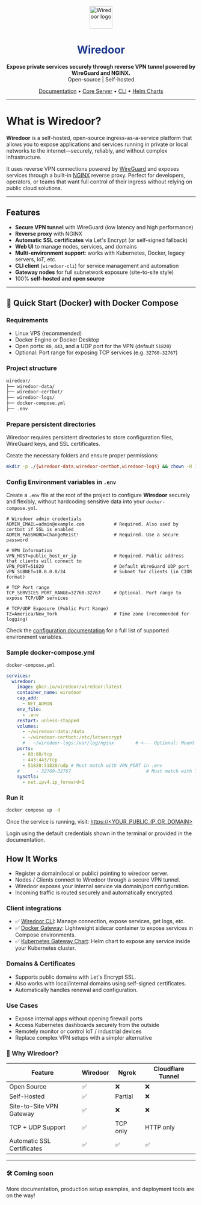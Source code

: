 <p align="center"> <img src="https://www.wiredoor.net/images/wiredoor.svg" alt="Wiredoor logo" width="60" /> </p>

<h1 align="center" style="color:#1c398e">
  Wiredoor
</h1>

<p align="center">
  <strong>Expose private services securely through reverse VPN tunnel powered by WireGuard and NGINX.</strong><br />
  Open-source | Self-hosted
</p>

<p align="center">
  <a href="https://www.wiredoor.net/docs">Documentation</a> •
  <a href="https://github.com/wiredoor/server">Core Server</a> •
  <a href="https://github.com/wiredoor/wiredoor-cli">CLI</a> •
  <a href="https://charts.wiredoor.net">Helm Charts</a>
</p>

---

# What is Wiredoor?

**Wiredoor** is a self-hosted, open-source ingress-as-a-service platform that allows you to expose applications and services running in private or local networks to the internet—securely, reliably, and without complex infrastructure.

It uses reverse VPN connections powered by [WireGuard](https://www.wireguard.com) and exposes services through a built-in [NGINX](https://nginx.org) reverse proxy. Perfect for developers, operators, or teams that want full control of their ingress without relying on public cloud solutions.

---

## Features

- **Secure VPN tunnel** with WireGuard (low latency and high performance)
- **Reverse proxy** with NGINX
- **Automatic SSL certificates** via Let's Encrypt (or self-signed fallback)
- **Web UI** to manage nodes, services, and domains
- **Multi-environment support**: works with Kubernetes, Docker, legacy servers, IoT, etc.
- **CLI client** (`wiredoor-cli`) for service management and automation
- **Gateway nodes** for full subnetwork exposure (site-to-site style)
- 100% **self-hosted and open source**

---

## 🚀 Quick Start (Docker) with Docker Compose

### Requirements

- Linux VPS (recommended)
- Docker Engine or Docker Desktop
- Open ports: `80`, `443`, and a UDP port for the VPN (default `51820`)
- Optional: Port range for exposing TCP services (e.g. `32760-32767`)

### Project structure

```bash
wiredoor/
├── wiredoor-data/
├── wiredoor-certbot/
├── wiredoor-logs/
├── docker-compose.yml
├── .env
```

### Prepare persistent directories

Wiredoor requires persistent directories to store configuration files, WireGuard keys, and SSL certificates.

Create the necessary folders and ensure proper permissions:

```bash copy
mkdir -p ./{wiredoor-data,wiredoor-certbot,wiredoor-logs} && chown -R 1000:1000 ./{wiredoor-data,wiredoor-certbot,wiredoor-logs}
```

### Config Environment variables in `.env`

Create a `.env` file at the root of the project to configure **Wiredoor** securely and flexibly, without hardcoding sensitive data into your `docker-compose.yml`.

```dotenv filename=".env" copy
# Wiredoor admin credentials
ADMIN_EMAIL=admin@example.com           # Required. Also used by certbot if SSL is enabled
ADMIN_PASSWORD=ChangeMe1st!             # Required. Use a secure password

# VPN Information
VPN_HOST=public_host_or_ip              # Required. Public address that clients will connect to
VPN_PORT=51820                          # Default WireGuard UDP port
VPN_SUBNET=10.0.0.0/24                  # Subnet for clients (in CIDR format)

# TCP Port range
TCP_SERVICES_PORT_RANGE=32760-32767     # Optional. Port range to expose TCP/UDP services

# TCP/UDP Exposure (Public Port Range)
TZ=America/New_York                     # Time zone (recommended for logging)
```

Check the [configuration documentation](https://www.wiredoor.net/docs/configuration#environment-variables) for a full list of supported environment variables.

### Sample docker-compose.yml

`docker-compose.yml`

```yaml
services:
  wiredoor:
    image: ghcr.io/wiredoor/wiredoor:latest
    container_name: wiredoor
    cap_add:
      - NET_ADMIN
    env_file:
      - .env
    restart: unless-stopped
    volumes:
      - ~/wiredoor-data:/data
      - ~/wiredoor-certbot:/etc/letsencrypt
      # - ~/wiredoor-logs:/var/log/nginx        # <--- Optional: Mount for collecting NGINX logs
    ports:
      - 80:80/tcp
      - 443:443/tcp
      - 51820:51820/udp # Must match with VPN_PORT in .env
    #      - 32760-32767                            # Must match with TCP_SERVICES_PORT_RANGE in .env
    sysctls:
      - net.ipv4.ip_forward=1
```

### Run it

```bash
docker compose up -d
```

Once the service is running, visit: [https://<YOUR_PUBLIC_IP_OR_DOMAIN>]()

Login using the default credentials shown in the terminal or provided in the documentation.

## How It Works

- Register a domain(local or public) pointing to wiredoor server.
- Nodes / Clients connect to Wiredoor through a secure VPN tunnel.
- Wiredoor exposes your internal service via domain/port configuration.
- Incoming traffic is routed securely and automatically encrypted.

### Client integrations

- ✅ [Wiredoor CLI](https://www.wiredoor.net/docs/cli): Manage connection, expose services, get logs, etc.
- ✅ [Docker Gateway](https://www.wiredoor.net/docs/docker-gateway): Lightweight sidecar container to expose services in Compose environments.
- ✅ [Kubernetes Gateway Chart](https://www.wiredoor.net/docs/kubernetes-gateway): Helm chart to expose any service inside your Kubernetes cluster.

### Domains & Certificates

- Supports public domains with Let's Encrypt SSL.
- Also works with local/internal domains using self-signed certificates.
- Automatically handles renewal and configuration.

### Use Cases

- Expose internal apps without opening firewall ports
- Access Kubernetes dashboards securely from the outside
- Remotely monitor or control IoT / industrial devices
- Replace complex VPN setups with a simpler alternative

### 🤝 Why Wiredoor?

| Feature                    | Wiredoor | Ngrok    | Cloudflare Tunnel |
| -------------------------- | -------- | -------- | ----------------- |
| Open Source                | ✅       | ❌       | ❌                |
| Self-Hosted                | ✅       | Partial  | ❌                |
| Site-to-Site VPN Gateway   | ✅       | ❌       | ❌                |
| TCP + UDP Support          | ✅       | TCP only | HTTP only         |
| Automatic SSL Certificates | ✅       | ✅       | ✅                |

---

### 🛠️ Coming soon

More documentation, production setup examples, and deployment tools are on the way!
